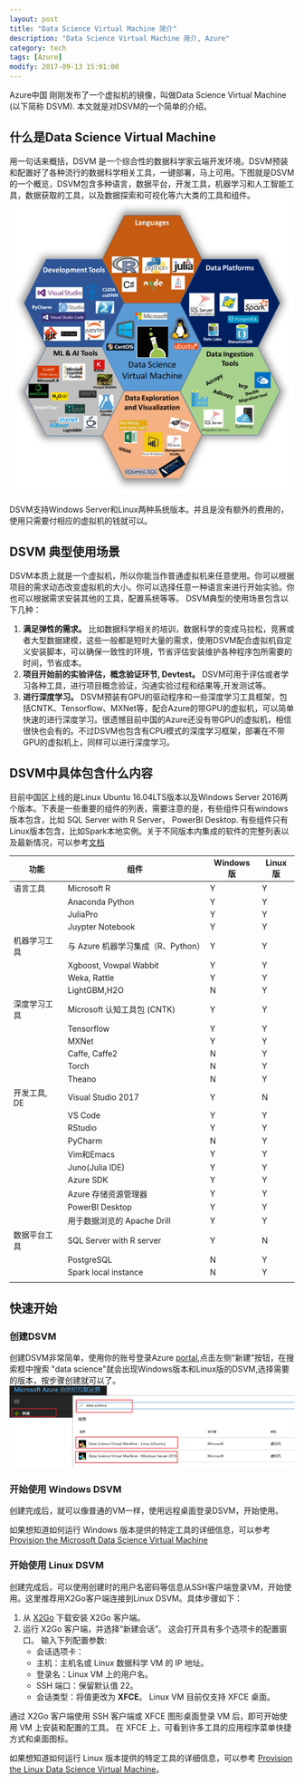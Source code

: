 ```yaml
---
layout: post
title: "Data Science Virtual Machine 简介"
description: "Data Science Virtual Machine 简介, Azure"
category: tech
tags: [Azure]
modify: 2017-09-13 15:01:00
---
```

Azure中国 刚刚发布了一个虚拟机的镜像，叫做Data Science Virtual Machine (以下简称 DSVM). 本文就是对DSVM的一个简单的介绍。

## 什么是Data Science Virtual Machine
用一句话来概括，DSVM 是一个综合性的数据科学家云端开发环境。DSVM预装和配置好了各种流行的数据科学相关工具，一键部署，马上可用。下图就是DSVM的一个概览，DSVM包含多种语言，数据平台，开发工具，机器学习和人工智能工具，数据获取的工具，以及数据探索和可视化等六大类的工具和组件。
![组成部分](/assets/20170913/overall.png "组成部分" )

DSVM支持Windows Server和Linux两种系统版本。并且是没有额外的费用的，使用只需要付相应的虚拟机的钱就可以。


## DSVM 典型使用场景
DSVM本质上就是一个虚拟机，所以你能当作普通虚拟机来任意使用。你可以根据项目的需求动态改变虚拟机的大小。你可以选择任意一种语言来进行开始实验。你也可以根据需求安装其他的工具，配置系统等等。
DSVM典型的使用场景包含以下几种：
1. **满足弹性的需求。** 比如数据科学相关的培训，数据科学的变成马拉松，竞赛或者大型数据建模，这些一般都是短时大量的需求，使用DSVM配合虚拟机自定义安装脚本，可以确保一致性的环境，节省评估安装维护各种程序包所需要的时间，节省成本。
1. **项目开始前的实验评估，概念验证环节, Devtest。** DSVM可用于评估或者学习各种工具，进行项目概念验证，沟通实验过程和结果等,开发测试等。
1. **进行深度学习。** DSVM预装有GPU的驱动程序和一些深度学习工具框架，包括CNTK、Tensorflow、MXNet等，配合Azure的带GPU的虚拟机，可以简单快速的进行深度学习。很遗憾目前中国的Azure还没有带GPU的虚拟机，相信很快也会有的。不过DSVM也包含有CPU模式的深度学习框架，部署在不带GPU的虚拟机上，同样可以进行深度学习。


## DSVM中具体包含什么内容
目前中国区上线的是Linux Ubuntu 16.04LTS版本以及Windows Server 2016两个版本。下表是一些重要的组件的列表，需要注意的是，有些组件只有windows版本包含，比如 SQL Server with R Server， PowerBI Desktop. 有些组件只有Linux版本包含，比如Spark本地实例。关于不同版本内集成的软件的完整列表以及最新情况，可以参考[文档](https://docs.microsoft.com/en-us/azure/machine-learning/machine-learning-data-science-virtual-machine-overview)


|功能|组件|Windows版|Linux版|
|---|--|--|--|
|语言工具|Microsoft R| Y| Y|
||Anaconda Python| Y|Y|
||JuliaPro|Y|Y|
||Juypter Notebook|Y|Y|
|机器学习工具| 与 Azure 机器学习集成（R、Python）|Y|Y|
||Xgboost, Vowpal Wabbit|Y|Y|
||Weka, Rattle|Y|Y|
||LightGBM,H2O|N|Y|
|深度学习工具|Microsoft 认知工具包 (CNTK)|Y|Y|
||Tensorflow|Y|Y|
||MXNet|Y|Y|
||Caffe, Caffe2|N|Y|
||Torch|N|Y|
||Theano|N|Y|
|开发工具, DE|Visual Studio 2017|Y|N|
||VS Code|Y|Y|
||RStudio|Y|Y|
||PyCharm|N|Y|
||Vim和Emacs|Y|Y|
||Juno(Julia IDE)|Y|Y|
||Azure SDK|Y|Y|
||Azure 存储资源管理器|Y|Y|
||PowerBI Desktop|Y|Y|
||用于数据浏览的 Apache Drill|Y|Y|
|数据平台工具|SQL Server with R server|Y|N|
||PostgreSQL|N|Y|
||Spark local instance|N|Y|
|||||


## 快速开始
### 创建DSVM
创建DSVM非常简单，使用你的账号登录Azure [portal](https://portal.azure.cn),点击左侧“新建”按钮，在搜索框中搜索 "data science"就会出现Windows版本和Linux版的DSVM,选择需要的版本，按步骤创建就可以了。
![创建 DSVM](/assets/20170913/createvm.png "创建 DSVM" )
### 开始使用 Windows DSVM
创建完成后，就可以像普通的VM一样，使用远程桌面登录DSVM，开始使用。

如果想知道如何运行 Windows 版本提供的特定工具的详细信息，可以参考 [Provision the Microsoft Data Science Virtual Machine](https://docs.microsoft.com/en-us/azure/machine-learning/machine-learning-data-science-provision-vm)

### 开始使用 Linux DSVM
创建完成后，可以使用创建时的用户名密码等信息从SSH客户端登录VM，开始使用。这里推荐用X2Go客户端连接到Linux DSVM。具体步骤如下：
1. 从 [X2Go](https://wiki.x2go.org/doku.php/doc:installation:x2goclient) 下载安装 X2Go 客户端。 
2. 运行 X2Go 客户端，并选择“新建会话”。 这会打开具有多个选项卡的配置窗口。 输入下列配置参数:
    - 会话选项卡：
    - 主机：主机名或 Linux 数据科学 VM 的 IP 地址。
    - 登录名：Linux VM 上的用户名。
    - SSH 端口：保留默认值 22。
    - 会话类型：将值更改为 **XFCE**。 Linux VM 目前仅支持 XFCE 桌面。

通过 X2Go 客户端使用 SSH 客户端或 XFCE 图形桌面登录 VM 后，即可开始使用 VM 上安装和配置的工具。 在 XFCE 上，可看到许多工具的应用程序菜单快捷方式和桌面图标。


如果想知道如何运行 Linux 版本提供的特定工具的详细信息，可以参考 [Provision the Linux Data Science Virtual Machine](https://docs.microsoft.com/en-us/azure/machine-learning/machine-learning-data-science-linux-dsvm-intro)。
